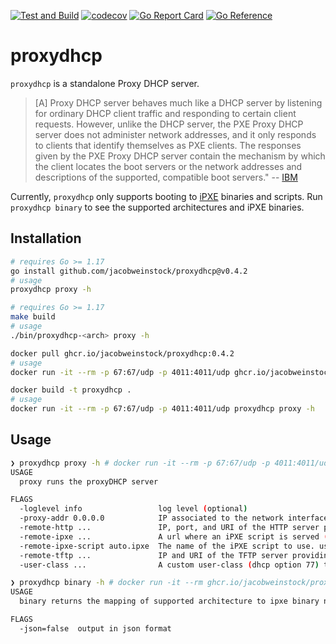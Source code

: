 [![Test and Build](https://github.com/jacobweinstock/proxydhcp/actions/workflows/ci.yaml/badge.svg)](https://github.com/jacobweinstock/proxydhcp/actions/workflows/ci.yaml)
[![codecov](https://codecov.io/gh/jacobweinstock/proxydhcp/branch/main/graph/badge.svg)](https://codecov.io/gh/jacobweinstock/proxydhcp)
[![Go Report Card](https://goreportcard.com/badge/github.com/jacobweinstock/proxydhcp)](https://goreportcard.com/report/github.com/jacobweinstock/proxydhcp)
[![Go Reference](https://pkg.go.dev/badge/github.com/jacobweinstock/proxydhcp.svg)](https://pkg.go.dev/github.com/jacobweinstock/proxydhcp)

# proxydhcp

`proxydhcp` is a standalone Proxy DHCP server.

> [A] Proxy DHCP server behaves much like a DHCP server by listening for ordinary DHCP client traffic and responding to certain client requests. However, unlike the DHCP server, the PXE Proxy DHCP server does not administer network addresses, and it only responds to clients that identify themselves as PXE clients.
> The responses given by the PXE Proxy DHCP server contain the mechanism by which the client locates the boot servers or the network addresses and descriptions of the supported, compatible boot servers."
> -- [IBM](https://www.ibm.com/docs/en/aix/7.1?topic=protocol-preboot-execution-environment-proxy-dhcp-daemon)

Currently, `proxydhcp` only supports booting to [iPXE](https://ipxe.org/) binaries and scripts. Run `proxydhcp binary` to see the supported architectures and iPXE binaries.

## Installation

```bash
# requires Go >= 1.17
go install github.com/jacobweinstock/proxydhcp@v0.4.2
# usage
proxydhcp proxy -h
```

```bash
# requires Go >= 1.17
make build
# usage
./bin/proxydhcp-<arch> proxy -h
```

```bash
docker pull ghcr.io/jacobweinstock/proxydhcp:0.4.2
# usage
docker run -it --rm -p 67:67/udp -p 4011:4011/udp ghcr.io/jacobweinstock/proxydhcp:0.4.2 proxy -h
```

```bash
docker build -t proxydhcp .
# usage
docker run -it --rm -p 67:67/udp -p 4011:4011/udp proxydhcp proxy -h
```

## Usage

```bash
❯ proxydhcp proxy -h # docker run -it --rm -p 67:67/udp -p 4011:4011/udp ghcr.io/jacobweinstock/proxydhcp:0.4.2 proxy -h
USAGE
  proxy runs the proxyDHCP server

FLAGS
  -loglevel info                 log level (optional)
  -proxy-addr 0.0.0.0            IP associated to the network interface to listen on for proxydhcp requests.
  -remote-http ...               IP, port, and URI of the HTTP server providing iPXE binaries (i.e. 192.168.2.4:80).
  -remote-ipxe ...               A url where an iPXE script is served (i.e. http://192.168.2.3:8080).
  -remote-ipxe-script auto.ipxe  The name of the iPXE script to use. used with remote-ipxe (http://192.168.2.3/<mac-addr>/auto.ipxe)
  -remote-tftp ...               IP and URI of the TFTP server providing iPXE binaries (192.168.2.5:69).
  -user-class ...                A custom user-class (dhcp option 77) to use to determine when to pivot to serving the ipxe script (-remote-ipxe-script flag).

```

```bash
❯ proxydhcp binary -h # docker run -it --rm ghcr.io/jacobweinstock/proxydhcp:0.4.2 binary -h
USAGE
  binary returns the mapping of supported architecture to ipxe binary name

FLAGS
  -json=false  output in json format

```
